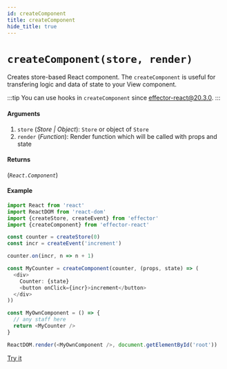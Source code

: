 ```yaml
---
id: createComponent
title: createComponent
hide_title: true
---
```


# `createComponent(store, render)`

Creates store-based React component. The `createComponent` is useful for transfering logic and data of state to your View component.

:::tip
You can use hooks in `createComponent` since effector-react@20.3.0.
:::

#### Arguments

1. `store` (_Store | Object_): `Store` or object of `Store`
2. `render` (_Function_): Render function which will be called with props and state

#### Returns

(_`React.Component`_)

#### Example

```js try
import React from 'react'
import ReactDOM from 'react-dom'
import {createStore, createEvent} from 'effector'
import {createComponent} from 'effector-react'

const counter = createStore(0)
const incr = createEvent('increment')

counter.on(incr, n => n + 1)

const MyCounter = createComponent(counter, (props, state) => (
  <div>
    Counter: {state}
    <button onClick={incr}>increment</button>
  </div>
))

const MyOwnComponent = () => {
  // any staff here
  return <MyCounter />
}

ReactDOM.render(<MyOwnComponent />, document.getElementById('root'))
```

[Try it](https://share.effector.dev/EdhOYD25)
